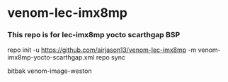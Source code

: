 # venom-lec-imx8mp

### This repo is for lec-imx8mp yocto scarthgap BSP

  repo init -u https://github.com/airjason13/venom-lec-imx8mp -m venom-imx8mp-yocto-scarthgap.xml
  repo sync

  bitbak venom-image-weston
  
